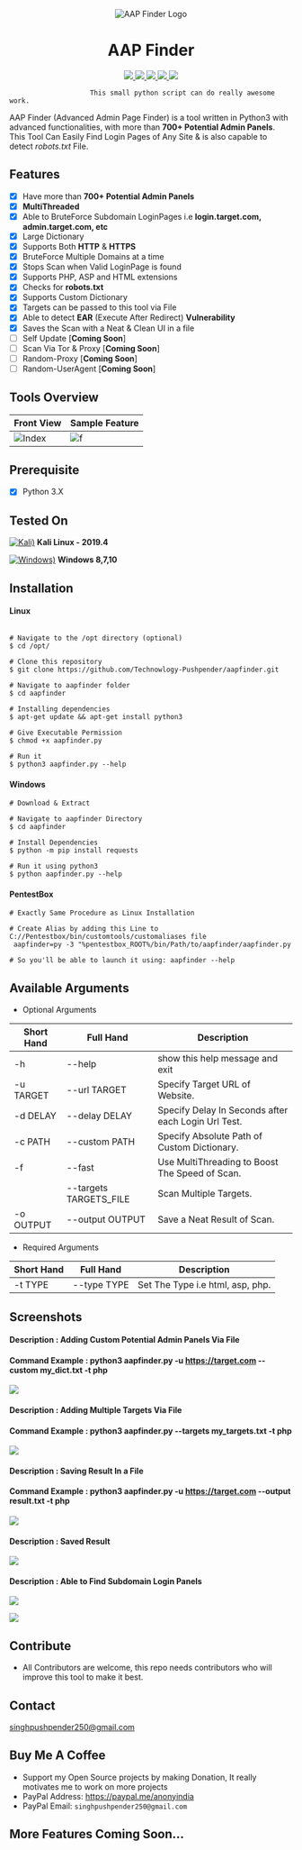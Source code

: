 <p align="center">
  <img src="https://github.com/Technowlogy-Pushpender/aapfinder/blob/master/img/AAP%20Finder%20Logo.png" alt="AAP Finder Logo"/>
</p>

<h1 align="center">AAP Finder</h1>
<p align="center">
    <a href="https://python.org">
    <img src="https://img.shields.io/badge/Python-3-green.svg">
  </a>
  <a href="https://github.com/Technowlogy-Pushpender/aapfinder/blob/master/LICENSE">
    <img src="https://img.shields.io/badge/License-BSD%203-lightgrey.svg">
  </a>
  <a href="https://github.com/Technowlogy-Pushpender/aapfinder/releases">
    <img src="https://img.shields.io/badge/Release-1.0-blue.svg">
  </a>
    <a href="https://github.com/Technowlogy-Pushpender/aapfinder">
    <img src="https://img.shields.io/badge/Open%20Source-%E2%9D%A4-brightgreen.svg">
  </a>
  </a>
    <img src="https://img.shields.io/badge/platform-linux%20%7C%20windows%20%7C%20osx-lightgrey.svg">
  </a>    
</p>

                        This small python script can do really awesome work.
                        

AAP Finder (Advanced Admin Page Finder) is a tool written in Python3 with advanced functionalities, with more than **700+ Potential Admin Panels**. This Tool Can Easily Find Login Pages of Any Site & is also capable to detect *robots.txt* File.

## Features
- [x] Have more than **700+ Potential Admin Panels**
- [x] **MultiThreaded** 
- [x] Able to BruteForce Subdomain LoginPages i.e **login.target.com, admin.target.com, etc**
- [x] Large Dictionary
- [x] Supports Both **HTTP** & **HTTPS** 
- [x] BruteForce Multiple Domains at a time
- [x] Stops Scan when Valid LoginPage is found
- [x] Supports PHP, ASP and HTML extensions
- [x] Checks for **robots.txt**
- [x] Supports Custom Dictionary
- [x] Targets can be passed to this tool via File
- [x] Able to detect **EAR** (Execute After Redirect) **Vulnerability**
- [x] Saves the Scan with a Neat & Clean UI in a file
- [ ] Self Update [**Coming Soon**]
- [ ] Scan Via Tor & Proxy [**Coming Soon**]
- [ ] Random-Proxy [**Coming Soon**]
- [ ] Random-UserAgent [**Coming Soon**]

## Tools Overview
| Front View | Sample Feature	|
| ------------  | ------------ |
|![Index](https://github.com/Technowlogy-Pushpender/aapfinder/blob/master/img/AAP%20Finder1.PNG)|![f](https://github.com/Technowlogy-Pushpender/aapfinder/blob/master/img/AAPFinder2.PNG)

## Prerequisite
- [x] Python 3.X


## Tested On
[![Kali)](https://www.google.com/s2/favicons?domain=https://www.kali.org/)](https://www.kali.org) **Kali Linux - 2019.4**

[![Windows)](https://www.google.com/s2/favicons?domain=https://www.microsoft.com/)](https://www.microsoft.com) **Windows 8,7,10**

## Installation

#### Linux
```

# Navigate to the /opt directory (optional)
$ cd /opt/

# Clone this repository
$ git clone https://github.com/Technowlogy-Pushpender/aapfinder.git

# Navigate to aapfinder folder
$ cd aapfinder

# Installing dependencies
$ apt-get update && apt-get install python3

# Give Executable Permission
$ chmod +x aapfinder.py

# Run it
$ python3 aapfinder.py --help

```

#### Windows
```
# Download & Extract 

# Navigate to aapfinder Directory
$ cd aapfinder

# Install Dependencies
$ python -m pip install requests

# Run it using python3
$ python aapfinder.py --help
```

#### PentestBox
```
# Exactly Same Procedure as Linux Installation

# Create Alias by adding this Line to C://Pentestbox/bin/customtools/customaliases file
 aapfinder=py -3 "%pentestbox_ROOT%/bin/Path/to/aapfinder/aapfinder.py
 
# So you'll be able to launch it using: aapfinder --help
```

## Available Arguments 
* Optional Arguments

| Short Hand  | Full Hand | Description |
| ----------  | --------- | ----------- |
| -h          | --help    | show this help message and exit |
| -u TARGET   | --url TARGET | Specify Target URL of Website. |
| -d DELAY | --delay DELAY | Specify Delay In Seconds after each Login Url Test. |
|  -c PATH | --custom PATH | Specify Absolute Path of Custom Dictionary.|
| -f | --fast    |    Use MultiThreading to Boost The Speed of Scan. |
| | --targets TARGETS_FILE | Scan Multiple Targets. |
| -o OUTPUT | --output OUTPUT | Save a Neat Result of Scan. |

* Required Arguments

| Short Hand  | Full Hand | Description |
| ----------  | --------- | ----------- |
|  -t TYPE | --type TYPE |  Set The Type i.e html, asp, php.|


## Screenshots

#### Description : Adding Custom Potential Admin Panels Via File
#### Command Example : python3 aapfinder.py -u https://target.com **--custom my_dict.txt** -t php

![](https://github.com/Technowlogy-Pushpender/aapfinder/blob/master/img/Add_Custom_Dictionary.PNG)


#### Description : Adding Multiple Targets Via File
#### Command Example : python3 aapfinder.py **--targets my_targets.txt** -t php 

![](https://github.com/Technowlogy-Pushpender/aapfinder/blob/master/img/Scan_Targets_from_file.PNG)

#### Description : Saving Result In a File
#### Command Example : python3 aapfinder.py -u https://target.com **--output result.txt** -t php

![](https://github.com/Technowlogy-Pushpender/aapfinder/blob/master/img/Add_Custom_Dictionary.PNG)

#### Description : Saved Result

![](https://github.com/Technowlogy-Pushpender/aapfinder/blob/master/img/Saved_Result.PNG)

#### Description : Able to Find Subdomain Login Panels

![](https://github.com/Technowlogy-Pushpender/aapfinder/blob/master/img/Subdomain_LoginPage.PNG)

![](https://github.com/Technowlogy-Pushpender/aapfinder/blob/master/img/Subdomain_LoginPage1.PNG)

## Contribute

* All Contributors are welcome, this repo needs contributors who will improve this tool to make it best.

## Contact

singhpushpender250@gmail.com 

## Buy Me A Coffee

* Support my Open Source projects by making Donation, It really motivates me to work on more projects
* PayPal Address: https://paypal.me/anonyindia
* PayPal Email: `singhpushpender250@gmail.com`

## More Features Coming Soon...
